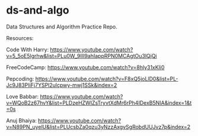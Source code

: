 # ds-and-algo
Data Structures and Algorithm Practice Repo.

Resources:

Code With Harry: https://www.youtube.com/watch?v=5_5oE5lgrhw&list=PLu0W_9lII9ahIappRPN0MCAgtOu3lQjQi

FreeCodeCamp: https://www.youtube.com/watch?v=8hly31xKli0

Pepcoding: https://www.youtube.com/watch?v=F8xQ5joLlD0&list=PL-Jc9J83PIiFj7YSPl2ulcpwy-mwj1SSk&index=2

Love Babbar: https://www.youtube.com/watch?v=WQoB2z67hvY&list=PLDzeHZWIZsTryvtXdMr6rPh4IDexB5NIA&index=1&t=0s

Anuj Bhaiya: https://www.youtube.com/watch?v=N89PN_uyelU&list=PLUcsbZa0qzu3yNzzAxgvSgRobdUUJvz7p&index=2
